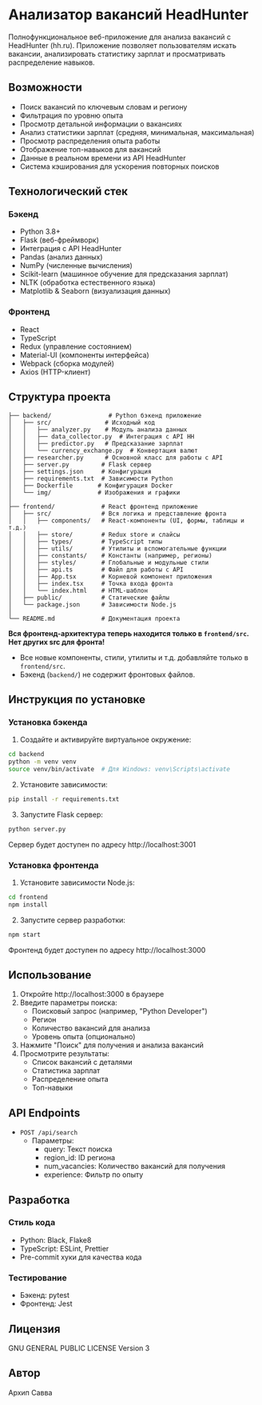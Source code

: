 # Анализатор вакансий HeadHunter

Полнофункциональное веб-приложение для анализа вакансий с HeadHunter (hh.ru). Приложение позволяет пользователям искать вакансии, анализировать статистику зарплат и просматривать распределение навыков.

## Возможности

- Поиск вакансий по ключевым словам и региону
- Фильтрация по уровню опыта
- Просмотр детальной информации о вакансиях
- Анализ статистики зарплат (средняя, минимальная, максимальная)
- Просмотр распределения опыта работы
- Отображение топ-навыков для вакансий
- Данные в реальном времени из API HeadHunter
- Система кэширования для ускорения повторных поисков

## Технологический стек

### Бэкенд
- Python 3.8+
- Flask (веб-фреймворк)
- Интеграция с API HeadHunter
- Pandas (анализ данных)
- NumPy (численные вычисления)
- Scikit-learn (машинное обучение для предсказания зарплат)
- NLTK (обработка естественного языка)
- Matplotlib & Seaborn (визуализация данных)

### Фронтенд
- React
- TypeScript
- Redux (управление состоянием)
- Material-UI (компоненты интерфейса)
- Webpack (сборка модулей)
- Axios (HTTP-клиент)

## Структура проекта

```
├── backend/                # Python бэкенд приложение
│   ├── src/               # Исходный код 
│   │   ├── analyzer.py    # Модуль анализа данных
│   │   ├── data_collector.py  # Интеграция с API HH
│   │   ├── predictor.py   # Предсказание зарплат
│   │   └── currency_exchange.py  # Конвертация валют
│   ├── researcher.py      # Основной класс для работы с API
│   ├── server.py         # Flask сервер
│   ├── settings.json     # Конфигурация
│   ├── requirements.txt  # Зависимости Python
│   ├── Dockerfile       # Конфигурация Docker
│   └── img/             # Изображения и графики
│
├── frontend/             # React фронтенд приложение
│   ├── src/              # Вся логика и представление фронта 
│   │   ├── components/   # React-компоненты (UI, формы, таблицы и т.д.)
│   │   ├── store/        # Redux store и слайсы
│   │   ├── types/        # TypeScript типы
│   │   ├── utils/        # Утилиты и вспомогательные функции
│   │   ├── constants/    # Константы (например, регионы)
│   │   ├── styles/       # Глобальные и модульные стили
│   │   ├── api.ts        # Файл для работы с API
│   │   ├── App.tsx       # Корневой компонент приложения
│   │   ├── index.tsx     # Точка входа фронта
│   │   └── index.html    # HTML-шаблон
│   ├── public/           # Статические файлы 
│   └── package.json      # Зависимости Node.js
│
└── README.md             # Документация проекта
```

**Вся фронтенд-архитектура теперь находится только в `frontend/src`. Нет других src для фронта!**

- Все новые компоненты, стили, утилиты и т.д. добавляйте только в `frontend/src`.
- Бэкенд (`backend/`) не содержит фронтовых файлов.

## Инструкция по установке

### Установка бэкенда

1. Создайте и активируйте виртуальное окружение:
```bash
cd backend
python -m venv venv
source venv/bin/activate  # Для Windows: venv\Scripts\activate
```

2. Установите зависимости:
```bash
pip install -r requirements.txt
```

3. Запустите Flask сервер:
```bash
python server.py
```

Сервер будет доступен по адресу http://localhost:3001

### Установка фронтенда

1. Установите зависимости Node.js:
```bash
cd frontend
npm install
```

2. Запустите сервер разработки:
```bash
npm start
```

Фронтенд будет доступен по адресу http://localhost:3000

## Использование

1. Откройте http://localhost:3000 в браузере
2. Введите параметры поиска:
   - Поисковый запрос (например, "Python Developer")
   - Регион
   - Количество вакансий для анализа
   - Уровень опыта (опционально)
3. Нажмите "Поиск" для получения и анализа вакансий
4. Просмотрите результаты:
   - Список вакансий с деталями
   - Статистика зарплат
   - Распределение опыта
   - Топ-навыки

## API Endpoints

- `POST /api/search`
  - Параметры:
    - query: Текст поиска
    - region_id: ID региона
    - num_vacancies: Количество вакансий для получения
    - experience: Фильтр по опыту

## Разработка

### Стиль кода
- Python: Black, Flake8
- TypeScript: ESLint, Prettier
- Pre-commit хуки для качества кода

### Тестирование
- Бэкенд: pytest
- Фронтенд: Jest

## Лицензия

GNU GENERAL PUBLIC LICENSE Version 3

## Автор

Архип Савва
